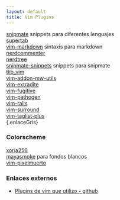 ```yaml
---
layout: default
title: Vim Plugins
---
```

 
[snipmate](http://github.com/msanders/snipmate.vim) snippets para diferentes lenguajes  
[supertab](http://github.com/ervandew/supertab)  
[vim-markdown](http://github.com/allison/vim-markdown) sintaxis para markdown  
[nerdcommenter](https://github.com/scrooloose/nerdcommenter)  
[nerdtree](https://github.com/scrooloose/nerdtree)  
[snipmate-snippets](https://github.com/juanpabloaj/snipmate-snippets) snippets para snipmate  
[tlib_vim](https://github.com/tomtom/tlib_vim)  
[vim-addon-mw-utils](https://github.com/MarcWeber/vim-addon-mw-utils)  
[vim-extradite](https://github.com/juanpabloaj/vim-extradite)  
[vim-fugitive](https://github.com/tpope/vim-fugitive)  
[vim-pathogen](https://github.com/tpope/vim-pathogen)  
[vim-rails](https://github.com/tpope/vim-rails)  
[vim-surround](https://github.com/tpope/vim-surround)  
[vim-taglist-plus](https://github.com/int3/vim-taglist-plus)  
{.enlaceGris}

### Colorscheme

[xoria256](http://github.com/vim-scripts/xoria256.vim)  
[mayasmoke](http://github.com/vim-scripts/mayansmoke) para fondos blancos  
[vim-pixelmuerto](https://github.com/juanpabloaj/vim-pixelmuerto)

### Enlaces externos

* [Plugins de vim que utilizo - github](https://github.com/juanpabloaj/dotfiles/tree/master/.vim/bundle)  

